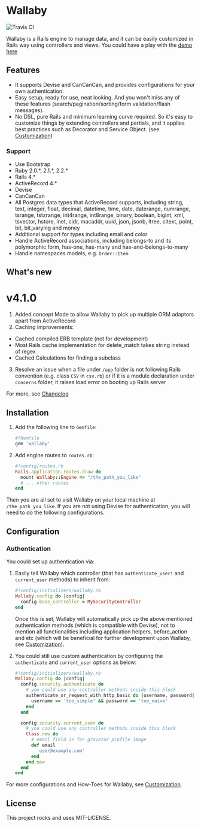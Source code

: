 # Wallaby

![Travis CI](https://travis-ci.org/reinteractive/wallaby.svg)

Wallaby is a Rails engine to manage data, and it can be easily customized in Rails way using controllers and views. You could have a play with the [demo here](https://wallaby-demo.herokuapp.com/admin/)

## Features

- It supports Devise and CanCanCan, and provides configurations for your own authentication.
- Easy setup, ready for use, neat looking. And you won't miss any of these features (search/pagination/sorting/form validation/flash messages).
- No DSL, pure Rails and minimum learning curve required. So it's easy to customize things by extending controllers and partials, and it applies best practices such as Decorator and Service Object. (see [Customization](CUSTOMIZATION.md))

### Support

- Use Bootstrap
- Ruby 2.0.\*, 2.1.\*, 2.2.\*
- Rails 4.\*
- ActiveRecord 4.\*
- Devise
- CanCanCan
- All Postgres data types that ActiveRecord supports, including string, text, integer, float, decimal, datetime, time, date, daterange, numrange, tsrange, tstzrange, int4range, int8range, binary, boolean, bigint, xml, tsvector, hstore, inet, cidr, macaddr, uuid, json, jsonb, ltree, citext, point, bit, bit_varying and money
- Additional support for types including email and color
- Handle ActiveRecord associations, including belongs-to and its polymorphic form, has-one, has-many and has-and-belongs-to-many
- Handle namespaces models, e.g. `Order::Item`

## What's new

# v4.1.0

1. Added concept Mode to allow Wallaby to pick up multiple ORM adaptors apart from ActiveRecord
2. Caching improvements:
  - Cached compiled ERB template (not for development)
  - Most Rails cache implementation for delete_match takes string instead of regex
  - Cached Calculations for finding a subclass
3. Resolve an issue when a file under `/app` folder is not following Rails convention (e.g. class `CSV` in `csv.rb`) or if it is a module declaration under `concerns` folder, it raises load error on booting up Rails server

For more, see [Changelog](CHANGELOG.md)

## Installation

1. Add the following line to `Gemfile`:

    ```ruby
    #!Gemfile
    gem 'wallaby'
    ```

2. Add engine routes to `routes.rb`:

    ```ruby
    #!config/routes.rb
    Rails.application.routes.draw do
      mount Wallaby::Engine => "/the_path_you_like"
      # ... other routes
    end
    ```

Then you are all set to visit Wallaby on your local machine at `/the_path_you_like`. If you are not using Devise for authentication, you will need to do the following configurations.

## Configuration

### Authentication

You could set up authentication via:

1. Easily tell Wallaby which controller (that has `authenticate_user!` and `current_user` methods) to inherit from:

    ```ruby
    #!config/initializers/wallaby.rb
    Wallaby.config do |config|
      config.base_controller = MySecurityController
    end
    ```

    Once this is set, Wallaby will automatically pick up the above mentioned authentication methods (which is compatible with Devise), not to mention all functionalities including application helpers, before_action and etc (which will be beneficial for further development upon Wallaby, see [Customization](CUSTOMIZATION.md)).

2. You could still use custom authentication by configuring the `authenticate` and `current_user` options as below:

    ```ruby
    #!config/initializers/wallaby.rb
    Wallaby.config do |config|
      config.security.authenticate do
        # you could use any controller methods inside this block
        authenticate_or_request_with_http_basic do |username, password|
          username == 'too_simple' && password == 'too_naive'
        end
      end

      config.security.current_user do
        # you could use any controller methods inside this block
        Class.new do
          # email field is for gravator profile image
          def email
            'user@example.com'
          end
        end.new
      end
    end
    ```

For more configurations and How-Toes for Wallaby, see [Customization](CUSTOMIZATION.md).

## License
This project rocks and uses MIT-LICENSE.
